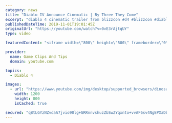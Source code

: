 ```yaml
---
category: news
title: "Diablo IV Announce Cinematic | By Three They Come"
excerpt: "diablo 4 cinematic trailer from blizzcon #d4 #blizzcon #diablo."
publishedDateTime: 2019-11-01T19:01:45Z
originalUrl: "https://youtube.com/watch?v=0vE3rAjtqUY"
type: video

featuredContent: "<iframe width=\"800\" height=\"500\" frameborder=\"0\" src=\"https://www.youtube.com/embed/0vE3rAjtqUY\" allow=\"accelerometer; autoplay; encrypted-media; gyroscope; picture-in-picture\" allowfullscreen></iframe>"

provider:
  name: Game Clips And Tips
  domain: youtube.com

topics:
  - Diablo 4

images:
  - url: "https://www.youtube.com/img/desktop/supported_browsers/dinosaur.png"
    width: 1200
    height: 800
    isCached: true

secured: "qBtLGYzNZvdaA7jvio90lg+GRRnnvshuzZbSwZYqxnto+vvAF6sv4NgEPXaDbqmiBNFzH5T8yWZhqSeNca1lDx9M0tLQ9yzCvxmkFUUd6UMoRIsfLotGpq9C47vNDA19FuJKkRDf1JJQc0mbX5u7ZgWGS8T+oAjPKCI29YliK9+WdhkyHPHp7I85vfIPzL2xMk1JDkb2Upb5SZZvtjPxj0LnDq6RlM9MqrSIfS4jmTnhYZK2Y3t94PAulRamDKMXT7A7C5qE91ZUk/LgPlYTARwOemBOWmHWE4PXmHph/7zO3oCq/4fDnVzTY4R3bllg7SFpKaJ/0zyXsE9M3KuXOzO7N0pZKys9gmvquTTX6eM8jb2yFYO3G8mb71r00sGPlskchdx1vUDVMX8uj/QbuQ==;JaXRkN6VfgWkuMvwJCL5gA=="
---
```


